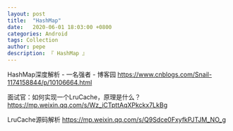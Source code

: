 ```yaml
---
layout: post
title:  "HashMap"
date:   2020-06-01 18:03:00 +0800
categories: Android
tags: Collection
author: pepe
description: 『 HashMap 』
---
```


HashMap深度解析 - 一名强者 - 博客园
https://www.cnblogs.com/Snail-1174158844/p/10106664.html

面试官：如何实现一个LruCache，原理是什么？
https://mp.weixin.qq.com/s/Wz_iCTpttAqXPkckx7LkBg

LruCache源码解析
https://mp.weixin.qq.com/s/Q9Sdce0FxyfkPJTJM_NO_g
















